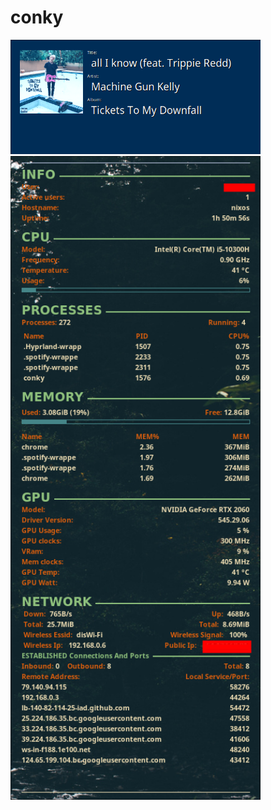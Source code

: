 # conky
<img align="left"> <img width="400" src=".conky/gallery/conky-spotify.png">
<img align="right"> <img width="400" src=".conky/gallery/system-overview.png">
